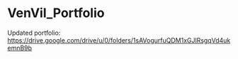 # VenVil_Portfolio
Updated portfolio: https://drive.google.com/drive/u/0/folders/1sAVogurfuQDM1xGJlRsgqVd4ukemnB9b
